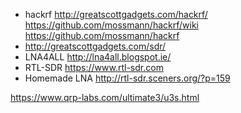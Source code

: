 * hackrf http://greatscottgadgets.com/hackrf/ https://github.com/mossmann/hackrf/wiki https://github.com/mossmann/hackrf
* http://greatscottgadgets.com/sdr/
* LNA4ALL http://lna4all.blogspot.ie/
* RTL-SDR https://www.rtl-sdr.com
* Homemade LNA http://rtl-sdr.sceners.org/?p=159

https://www.qrp-labs.com/ultimate3/u3s.html 
